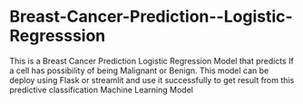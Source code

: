 # Breast-Cancer-Prediction--Logistic-Regresssion
This is a Breast Cancer Prediction Logistic Regression Model that predicts If a cell has possibility of being Malignant or Benign. This model can be deploy using Flask or streamlit and use it successfully to get result from this predictive classification Machine Learning Model
